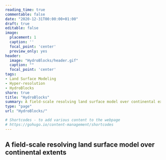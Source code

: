 ```yaml
---
reading_time: true
commentable: false
date: "2020-12-31T00:00:00+01:00"
draft: true
editable: false
image:
  placement: 1
  caption: ''
  focal_point: 'center'
  preview_only: yes
header:
  image: "HydroBlocks/header.gif"
  caption: ""
  focal_point: 'center'
tags:
- Land Surface Modeling
- Hyper-resolution
- HydroBlocks
share: true
title: "HydroBlocks"
summary: A field-scale resolving land surface model over continental extents
type: "page"
url: "HydroBlocks/"

# Shortcodes - to add various content to the webpage
# https://gohugo.io/content-management/shortcodes
---
```

## A field-scale resolving land surface model over continental extents


<!--
Our approach is built upon HydroBlocks, a hyper-resolution land surface model that leverages the repeating spatial patterns over the landscape by implementing a hierarchical clustering algorithm to define its mesh ([Chaney et al., 2020](../publication/2020_chaney_two_way_coupling)). HydroBlocks groups the fine-scale drivers of the landscape spatial heterogeneity (e.g., 30-m land cover, soil properties, topography data) into complex tiles/clusters of similar hydrologic behavior. In this way, by simulating hydrological processes with clusters instead of regular grids, HydroBlocks yields an effective 30-m spatial resolution while leveraging the complex physics of land surface models and reducing the system's dimensionality and computational requirements.

To develop the SMAP-HydroBlocks dataset, we coupled HydroBlocks model with a Tau-Omega Radiative Transfer Model (HydroBlocks-RTM) to simulate the soil surface brightness temperature, and we merged it with the NASA's Soil Moisture Active-Passive (SMAP) L3 Enhanced 9-km brightness temperature product ([SMAP L3E](https://nsidc.org/data/SPL3SMP_E/versions/3)). For merging cluster-based model and grid-based satellite data we developed a cluster-based spatial Bayesian scheme ([Vergopolan et al., 2020](../publication/2020_vergopolan_combining)). We parameterized this merging scheme by regionalizing relationships extracted from satellite, models, and in-situ soil moisture observations using machine learning (Vergopolan et al., in review). With the fused brightness temperature, the inverse HydroBlocks-RTM model was applied to retrieve the SMAP-HydroBlocks (SMAP-HB) soil moisture estimates.

For illustration, SMAP-HB long-term and annual climatology at 30-m resolution is shown in the Soil Moisture Visualization tab.

<div style="text-align: center;">
{{% staticref "https://stream.princeton.edu/SMAPHB" "newtab" %}}Open Fullscreen{{% /staticref %}}
</div>


<div class='visualizer' style="position: relative; padding-bottom: 100%; width: 100%; height: 120%; overflow: hidden;">
  <iframe scrolling="no" src="http://stream.princeton.edu/SMAPHB/" style="position:absolute; top: 0; left: 0; width: 100%; height: 100%; border: 0; margin-top: -102px; " allowfullscreen='true' webkitallowfullscreen='true' mozallowfullscreen='true' allowvr="yes"></iframe>
</div>



#### Data availability
Subsets of the SMAP-HB dataset at 30-m 3-hr resolution (2015–2019) are available on request. An aggregated version of the SMAP-HB dataset at 1-km 6-hr resolution (2015–2019) is available for download [here](https://zenodo.org/record/4441212).

#### Data citation
Please cite the following paper when using the dataset in any publication:

Vergopolan, N., Chaney, N. W., Beck, H. E., Pan, M., Sheffield, J., Chan, S., & Wood, E. F. (2020). Combining hyper-resolution land surface modeling with SMAP brightness temperatures to obtain 30-m soil moisture estimates. Remote Sensing of Environment, 242, 111740. https://doi.org/10.1016/j.rse.2020.111740

-->
